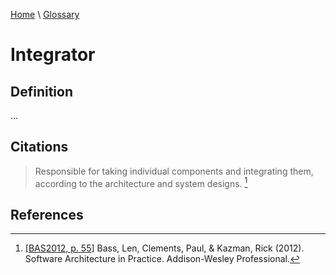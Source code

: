 [Home](../../index.html) \ [Glossary](glossary.html)

# Integrator

## Definition

...  

## Citations

> Responsible for taking individual components and integrating them, according to the architecture and system designs. [^1]

## References

[^1]: [[BAS2012, p. 55](../references/books/Software-Architecture-in-Practice.html)] Bass, Len, Clements, Paul, & Kazman, Rick (2012). Software Architecture in Practice. Addison-Wesley Professional.
